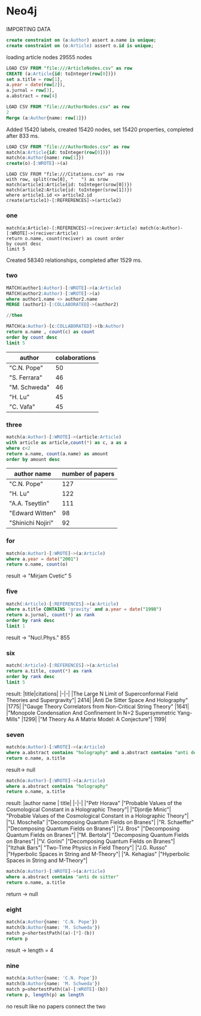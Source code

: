 # Neo4j

### 
IMPORTING DATA
```sql
create constraint on (a:Author) assert a.name is unique; 
create constraint on (o:Article) assert o.id is unique;
```

loading article nodes 29555 nodes
```sql
LOAD CSV FROM "file:///ArticleNodes.csv" as row
CREATE (a:Article{id: toInteger(row[0])})
set a.title = row[1],
a.year = date(row[2]),
a.jurnal = row[3],
a.abstract = row[4]
```

```sql
LOAD CSV FROM "file:///AuthorNodes.csv" as row
2
Merge (a:Author{name: row[1]})

```
Added 15420 labels, created 15420 nodes, set 15420 properties, completed after 833 ms.

```sql
LOAD CSV FROM "file:///AuthorNodes.csv" as row
match(a:Article{id: toInteger(row[0])})
match(o:Author{name: row[1]})
create(o)-[:WROTE]->(a)
```

```
LOAD CSV FROM "file:///Citations.csv" as row
with row, split(row[0], "	") as srow
match(article1:Article{id: toInteger(srow[0])})
match(article2:Article{id: toInteger(srow[1])})
where article1.id <> article2.id
create(article1)-[:REFRERENCES]->(article2)
```


### one 
~~~cypher
match(a:Article)-[:REFERENCES]->(reciver:Article) match(o:Author)-[:WROTE]->(reciver:Article)
return o.name, count(reciver) as count order 
by count desc 
limit 5
~~~
Created 58340 relationships, completed after 1529 ms.


### two
```sql
MATCH(author1:Author)-[:WROTE]->(a:Article)
MATCH(author2:Author)-[:WROTE]->(a)
where author1.name <> author2.name
MERGE (author1)-[:COLLABORATED]->(author2)

//then 

MATCH(a:Author)-[c:COLLABORATED]->(b:Author)
return a.name , count(c) as count
order by count desc
limit 5
```
|author|colaborations|
|-|-|
|"C.N. Pope"	|50|
|"S. Ferrara"	|46|
|"M. Schweda"	|46|
|"H. Lu"	|45|
|"C. Vafa"|	45|

### three
```sql
match(a:Author)-[:WROTE]->(article:Article)
with article as article,count(*) as c, a as a
where c<2
return a.name, count(a.name) as amount
order by amount desc 
```
|author name| number of papers|
|-|-|
|"C.N. Pope"|	127|
|"H. Lu"|	122|
|"A.A. Tseytlin"|	111|
|"Edward Witten"	|98|
|"Shinichi Nojiri"|	92|

### for
```sql
match(o:Author)-[:WROTE]->(a:Article)
where a.year = date("2001")
return o.name, count(o)
```
result -> "Mirjam Cvetic"	5

### five
```sql
match(:Article)-[:REFERENCES]->(a:Article)
where a.title CONTAINS 'gravity' and a.year = date("1998")
return a.jurnal, count(*) as rank
order by rank desc
limit 1
```
result -> "Nucl.Phys."	855

### six
```sql
match(:Article)-[:REFERENCES]->(a:Article)
return a.title, count(*) as rank
order by rank desc
limit 5
```
result:
|title|citations|
|-|-|
|The Large N Limit of Superconformal Field Theories and Supergravity"|	2414|
|Anti De Sitter Space And Holography"	|1775|
|"Gauge Theory Correlators from Non-Critical String Theory"	|1641|
|"Monopole Condensation And Confinement In N=2 Supersymmetric Yang-Mills"	|1299|
|"M Theory As A Matrix Model: A Conjecture"|	1199|


### seven 
```sql
match(o:Author)-[:WROTE]->(a:Article)
where a.abstract contains "holography" and a.abstract contains "anti de sitter"
return o.name, a.title
```
result-> null
```sql
match(o:Author)-[:WROTE]->(a:Article)
where a.abstract contains "holography" 
return o.name, a.title
```
result: 
|author name | title|
|-|-|
|"Petr Horava"	|"Probable Values of the Cosmological Constant in a Holographic Theory"|
|"Djordje Minic"|	"Probable Values of the Cosmological Constant in a Holographic Theory"|
|"U. Moschella"	|"Decomposing Quantum Fields on Branes"|
|"R. Schaeffer"	|"Decomposing Quantum Fields on Branes"|
|"J. Bros"	|"Decomposing Quantum Fields on Branes"|
|"M. Bertola"|	"Decomposing Quantum Fields on Branes"|
|"V. Gorini"	|"Decomposing Quantum Fields on Branes"|
|"Itzhak Bars"|	"Two-Time Physics in Field Theory"|
|"J.G. Russo"	|"Hyperbolic Spaces in String and M-Theory"|
|"A. Kehagias"	|"Hyperbolic Spaces in String and M-Theory"|

```sql
match(o:Author)-[:WROTE]->(a:Article)
where a.abstract contains "anti de sitter" 
return o.name, a.title
```
return -> null

### eight

```sql
match(a:Author{name: 'C.N. Pope'})
match(b:Author{name: 'M. Schweda'})
match p=shortestPath((a)-[*]-(b))
return p
```
result -> length = 4

### nine
```sql
match(a:Author{name: 'C.N. Pope'})
match(b:Author{name: 'M. Schweda'})
match p=shortestPath((a)-[:WROTE]-(b))
return p, length(p) as length
```
no result like no papers connect the two
